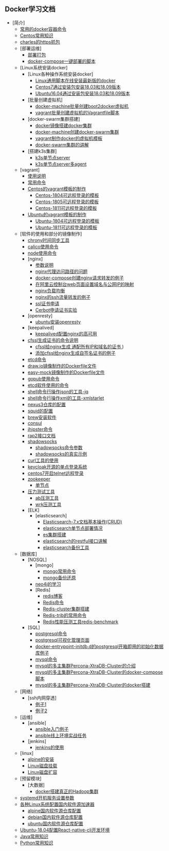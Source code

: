## Docker学习文档

* [简介]
    * [常用的docker容器命令](Docker常用容器命令.md)
    * [Centos常用知识](Centos常用命令.md)
    * [charles的https抓包](常用软件/charles/README.md)
    * [部署运维]
        * [部署打包](部署运维/打包/打包.md)
        * [docker-compose一键部署的脚本](部署运维/服务部署/examples/docker-compose.yml)
    * [Linux系统安装docker]
        * [Linux各种操作系统安装docker]
            * [Linux通用脚本在线安装最新版的docker](docker,compose,swarm的安装/linux安装docker/Linux通用脚本在线安装.md)
            * [Centos7通过安装包安装18.03和18.09版本](docker,compose,swarm的安装/linux安装docker/Centos7通过安装包安装docker.md)
            * [Ubuntu16.04通过安装包安装18.03和18.09版本](docker,compose,swarm的安装/linux安装docker/Ubuntu通过安装包安装docker.md)
        * [批量创建虚拟机]
            * [docker-machine批量创建boot2docker虚拟机](docker,compose,swarm的安装/docker-machine搭建swarm集群/shell/create-wms.sh)
            * [vagrant批量创建虚拟机的Vagrantfile脚本](vagrant/multi/Vagrantfile.md)
        * [docker-swarm集群搭建]
            * [docker镜像搭建docker集群](docker,compose,swarm的安装/docker镜像搭建docker集群/docker镜像搭建docker集群.md)
            * [docker-machine创建docker-swarm集群](docker,compose,swarm的安装/docker-machine搭建swarm集群/docker-machine创建docker-swarm集群.md)
            * [vagrant制作docker的虚拟机模板](vagrant/制作vagrant系统镜像/虚拟机vagrant模板的制作.md)
            * [docker-swarm集群的讲解](docker,compose,swarm的安装/docker-swarm集群的讲解.md)
        * [搭建k3s集群]
            * [k3s单节点server](docker,compose,swarm的安装/k3s/k3s单节点server.md)
            * [k3s单节点server多agent](docker,compose,swarm的安装/k3s/k3s单节点server多agent.md)
    * [vagrant]
        * [使用说明](vagrant/使用说明.md)
        * [常用命令](vagrant/vagrantvagrant常用命令.md)
        * [Centos的vagrant模板的制作](vagrant/制作vagrant系统镜像/Centos的vagrant模板的制作.md)
            * [Centos-1804可远程登录的模板](vagrant/制作vagrant系统镜像/CentOS/CentOS-7-x86_64-Vagrant-1804_02.VirtualBox-直接粘贴就可以运行.md)
            * [Centos-1805可远程登录的模板](vagrant/制作vagrant系统镜像/CentOS/CentOS-7-x86_64-Vagrant-1805_01.VirtualBox-直接粘贴就可以运行.md)
            * [Centos-1811可远程登录的模板](vagrant/制作vagrant系统镜像/CentOS/CentOS-7-x86_64-Vagrant-1811_02.VirtualBox-直接粘贴就可以运行.md)
        * [Ubuntu的vagrant模板的制作](vagrant/制作vagrant系统镜像/Ubuntu的vagrant模板的制作.md)
            * [Ubuntu-1804可远程登录的模板](vagrant/制作vagrant系统镜像/Ubuntu/Ubuntu-18.04-bionic-server-cloudimg-amd64-vagrant-直接粘贴就可以运行.md)
            * [Ubuntu-1811可远程登录的模板](vagrant/制作vagrant系统镜像/Ubuntu/Ubuntu-18.10-cosmic-server-cloudimg-amd64-vagrant-直接粘贴就可以运行.md)
    * [软件的使用和部分的镜像制作]
        * [chrony时间同步工具](常用软件/chrony/chrony时间同步工具.md)
        * [calico使用命令](常用软件/calico/calico.md)
        * [node使用命令](常用软件/node/node命令.md)
        * [nginx]
            * [参数说明](常用软件/nginx/nginx配置参数.md)
            * [nginx代理访问路径的问题](常用软件/nginx/访问路径的问题.md)
            * [docker-compose创建nginx请求转发的例子](常用软件/nginx/example001/docker-compose.yml)
            * [在阿里云控制台web页面设置域名与公网IP的映射](常用软件/nginx/在阿里云控制台web页面设置域名与公网IP的映射.md)
            * [nginx负载均衡](常用软件/nginx/nginx负载均衡.md)
            * [nginx的ssh流量转发的例子](常用软件/nginx/流量转发/ssh流量转发.md)
            * [ssl证书申请](常用软件/nginx/申请证书/Certbot申请ssl证书.md)
            * [Cerbot申请证书实验](常用软件/nginx/申请证书/Cerbot申请证书实验.md)
        * [openresty]
            * [ubuntu安装openresty](常用软件/nginx/openresty/ubuntu安装openresty.md)
        * [keepalived]
            * [keepalived配置nginx的高可用](常用软件/keepalived/配置keepalived和nginx.md)
        * [cfssl生成证书的命令说明](常用软件/cfssl/详细说明.md)
            * [cfssl给nginx生成 通配所有IP和域名的证书 ](常用软件/cfssl/all-ip-domain-通配所有IP和域名的证书.md))
            * [添加cfssl给nginx生成自签名证书的例子](常用软件/cfssl/nginx-examples/example001/README.md)
        * [etcd命令](常用软件/etcd/etcd命令.md)
        * [draw.io镜像制作的Dockerfile文件](常用软件/draw.io/dockerfile/Dockerfile)
        * [easy-mock镜像制作的Dockerfile文件](常用软件/easy-mock/Dockerfile/Dockerfile)
        * [gopub使用命令](常用软件/gopub/README.md)
        * [etcd软件使用的命令](常用软件/etcd/etcd命令.md)
        * [shell命令行操作json的工具-jq](常用软件/shell命令行操作json的工具-jq/使用说明.md)
        * [shell命令行操作xml的工具-xmlstarlet](常用软件/shell命令行操作xml的工具-xmlstarlet)
        * [nexus3仓库的配置](仓库/搭建本地仓库/nexus3/nexus3.md)
        * [squid的配置](常用软件/squid/squid.md)
        * [brew安装软件](常用软件/brew/README.md)
        * [consul](常用软件/consul/docker-compose.yml)
        * [jhipster命令](常用软件/jhipster/jhipster命令.md)
        * [rap2接口文档](常用软件/rap2/rap2接口文档.md)
        * [shadowsocks]()
            * [shadowsocks命令参数](常用软件/shadowsocks/shadowsocks.md)
            * [shadowsocks的真实示例](常用软件/shadowsocks/真实示例.md)
        * [curl工具的使用](常用软件/curl/curl使用.md)
        * [keycloak开源的单点登录系统]()
        * [centos7开启telnet远程登录](常用软件/telnet/centos7开启telnet远程登录.md)
        * [zookeeper](常用软件/zookeeper/README.md)
            * [单节点](常用软件/zookeeper/singleNode/README.md)
        * [压力测试工具]()
            * [ab压测工具](常用软件/压力测试工具/ab.md)
            * [wrk压测工具](常用软件/压力测试工具/wrk.md)
        * [ELK]
            * [elasticsearch]
                * [Elasticsearch-7.x文档基本操作(CRUD)](常用软件/elk/elasticsearch/Elasticsearch-7.x文档基本操作(CRUD).md)
                * [elasticsearch单节点部署情况](常用软件/elk/elasticsearch/single-node/README.md)
                * [es集群搭建](常用软件/elk/elasticsearch/multi-nodes/集群搭建.md)
                * [elasticsearch的restful接口讲解](常用软件/elk/elasticsearch/各种restful接口命令讲解/README.md)
                * [elasticsearch备份工具](常用软件/elk/elasticsearch/elasticsearch备份工具.md)
    * [数据库]
        * [NOSQL]
            * [mongo]
                * [mongo常用命令](数据库/NOSQL/mongo/mongo常用命令.md)
                * [mongo备份还原](数据库/NOSQL/mongo/mongo备份还原.md)
            * [neo4j的学习](数据库/NOSQL/neo4j/neo4j学习.md)
            * [Redis]
                * [redis博客](数据库/NOSQL/redis/Redis博客.md)
                * [Redis命令](数据库/NOSQL/redis/Redis命令.md)
                * [Redis-cluster集群搭建](数据库/NOSQL/redis/redis-5.0.5创建集群/Redis-cluster集群搭建.md)
                * [Redis-trib的常用命令](数据库/NOSQL/redis/redis-4.0.9创建集群/Redis-trib的常用命令.md)
                * [Redis性能压测工具redis-benchmark](数据库/NOSQL/redis/性能压测工具redis-benchmark.md)
        * [SQL]
            * [postgresql命令](数据库/SQL/postgresql/postgresql命令.md)
            * [postgresql可视化管理页面](数据库/SQL/postgresql/postgresql命令.md)
            * [docker-entrypoint-initdb.d的postgresql开箱即用的初始化数据库例子](数据库/SQL/postgresql/initdb/docker-compose.yml)
            * [mysql命令](数据库/SQL/mysql/mysql命令.md)
            * [mysql的多主集群Percona-XtraDB-Cluster的介绍](数据库/SQL/mysql/Percona-XtraDB-Cluster/README.md)
            * [mysql的多主集群Percona-XtraDB-Cluster的docker-compose脚本](数据库/SQL/mysql/Percona-XtraDB-Cluster/手动加入集群方式/docker-compose.yml)
            * [mysql的多主集群Percona-XtraDB-Cluster的docker搭建](数据库/SQL/mysql/Percona-XtraDB-Cluster/集群创建的命令.md)
    * [网络]
        * [ssh内网穿透]
            * [例子1](网络/ssh内网穿透/场景1/内网穿透.md)
            * [例子2](网络/ssh内网穿透/场景2/内网穿透.md)
    * [运维]
        * [ansible]
            * [ansible入门例子](运维/ansible/入门例子/README.md)
            * [ansible线上环境实战任务](运维/ansible/example01/任务.md)
        * [jenkins]
            * [jenkins的使用](运维/jenkins/使用说明.md)
    * [linux]
        * [alpine的安装](软件加速仓库/linux/alpine的安装.md)
        * [Linux磁盘挂载](常用知识/linux磁盘/linux磁盘挂载.md)
        * [Linux磁盘扩容](常用知识/linux磁盘/linux磁盘扩容.md)
    * [预留模块]
        * [大数据]
            * [docker搭建真正的Hadoop集群](预留模块/大数据/hadoop/Hadoop搭建.md)
    * [systemd开机服务设置参数](零散的笔记/systemd开机服务设置参数.md)
    * [各种Linux系统配置国内软件源加速器](https://t.goodrain.com/t/topic/236)
        * [alpine国内软件源仓库配置](软件加速仓库/各种Linux系统的国内软件源仓库/alpine.md)
        * [debian国内软件源仓库配置](软件加速仓库/各种Linux系统的国内软件源仓库/debian.md)
        * [ubuntu国内软件源仓库配置](软件加速仓库/各种Linux系统的国内软件源仓库/ubuntu.md)
    * [Ubuntu-18.04配置React-native-cli开发环境](开发环境搭建/react-native/Ubuntu搭建React-native-cli环境.md)
    * [Java常用知识](常用知识/java/Java常用知识.md)
    * [Python常用知识](开发环境搭建/python/必须掌握的.md)